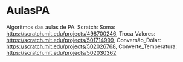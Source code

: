 # AulasPA

Algoritmos das aulas de PA.
Scratch:
 Soma: https://scratch.mit.edu/projects/498700246, Troca_Valores: https://scratch.mit.edu/projects/501714999, Conversão_Dólar:  https://scratch.mit.edu/projects/502026768, Converte_Temperatura: https://scratch.mit.edu/projects/502030362

